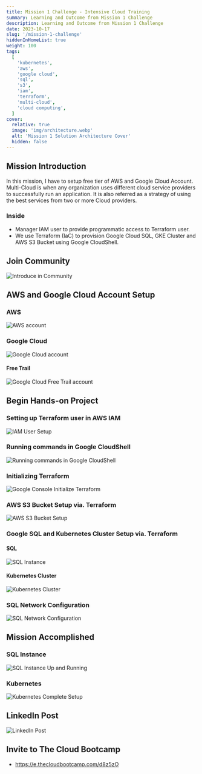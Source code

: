 ```yaml
---
title: Mission 1 Challenge - Intensive Cloud Training
summary: Learning and Outcome from Mission 1 Challenge
description: Learning and Outcome from Mission 1 Challenge
date: 2023-10-17
slug: '/mission-1-challenge'
hiddenInHomeList: true
weight: 100
tags:
  [
    'kubernetes',
    'aws',
    'google cloud',
    'sql',
    's3',
    'iam',
    'terraform',
    'multi-cloud',
    'cloud computing',
  ]
cover:
  relative: true
  image: 'img/architecture.webp'
  alt: 'Mission 1 Solution Architecture Cover'
  hidden: false
---
```


## Mission Introduction

In this mission, I have to setup free tier of AWS and Google Cloud Account. Multi-Cloud is when any organization uses different cloud service providers to successfully run an application. It is also referred as a strategy of using the best services from two or more Cloud providers.

### Inside

- Manager IAM user to provide programmatic access to Terraform user.
- We use Terraform (IaC) to provision Google Cloud SQL, GKE Cluster and AWS S3 Bucket using Google CloudShell.

## Join Community

![Introduce in Community](img/introduce.webp)

## AWS and Google Cloud Account Setup

### AWS

![AWS account](img/aws-account.webp)

### Google Cloud

![Google Cloud account](img/google-cloud-account.webp)

#### Free Trail

![Google Cloud Free Trail account](img/google-cloud-account-console.webp)

## Begin Hands-on Project

### Setting up Terraform user in AWS IAM

![IAM User Setup](img/iam-user.webp)

### Running commands in Google CloudShell

![Running commands in Google CloudShell](img/google-cloudshell.webp)

### Initializing Terraform

![Google Console Initialize Terraform](img/terraform-init.webp)

### AWS S3 Bucket Setup via. Terraform

![AWS S3 Bucket Setup](img/s3-bucket.webp)

### Google SQL and Kubernetes Cluster Setup via. Terraform

#### SQL

![SQL Instance](img/sql-instance.webp)

#### Kubernetes Cluster

![Kubernetes Cluster](img/kubernetes-cluster.webp)

### SQL Network Configuration

![SQL Network Configuration](img/sql-network-configuration.webp)

## Mission Accomplished

### SQL Instance

![SQL Instance Up and Running](img/sql-complete-setup.webp)

### Kubernetes

![Kubernetes Complete Setup](img/kubernetes-complete-setup.webp)

## LinkedIn Post

![LinkedIn Post](img/linkedin-post.webp)

## Invite to The Cloud Bootcamp

- https://e.thecloudbootcamp.com/d8z5zO
